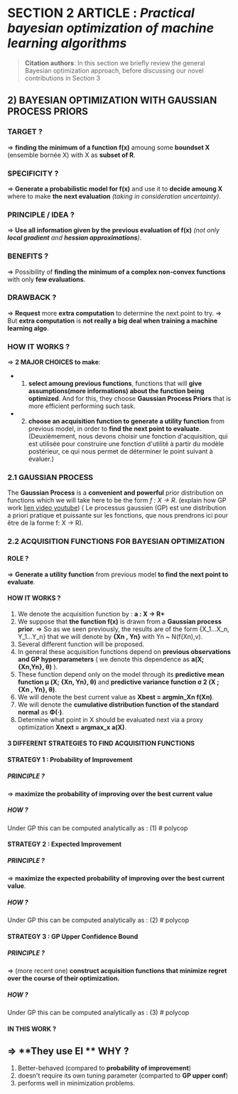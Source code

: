 # SECTION 2 ARTICLE : _Practical bayesian optimization of machine learning algorithms_
> **Citation authors**: In this section we briefly review the general Bayesian
optimization approach, before discussing our novel contributions in Section 3

## 2) BAYESIAN OPTIMIZATION WITH GAUSSIAN PROCESS PRIORS

### TARGET ?
=> **finding the minimum of a function f(x)** amoung some **boundset X** (ensemble bornée X)
with X as **subset of R**.

### SPECIFICITY ?
=> **Generate a probabilistic model for f(x)** and use it to **decide amoung X** where to make **the next
evaluation** _(taking in consideration uncertainty)_.

### PRINCIPLE / IDEA ?
=> **Use all information given by the previous evaluation of f(x)** _(not only **local gradient** and 
**hessian approximations**)_.

### BENEFITS ?
=> Possibility of **finding the minimum of a complex non-convex functions** with only **few 
evaluations**.

### DRAWBACK ?
=> **Request** more **extra computation** to determine the next point to try. 
=> But **extra computation** is **not really a big deal when training a machine learning algo**.

### HOW IT WORKS ?
=> **2 MAJOR CHOICES to make**:
  - 1. **select amoung previous functions**, functions that will **give assumptions(more informations)
  about the function being optimized**. And for this, they choose **Gaussian Process Priors** that
  is more efficient performing such task.
  
  - 2. **choose an acquisition function to generate a utility function** from previous model, in order to 
  **find the next point to evaluate**.
  (Deuxièmement, nous devons choisir une fonction d'acquisition, qui est utilisée pour construire une fonction 
  d'utilité à partir du modèle postérieur, ce qui nous permet de déterminer le point suivant à évaluer.)


### 2.1 GAUSSIAN PROCESS

The **Gaussian Process** is a **convenient and powerful** prior distribution on functions which we
will take here to be the form _f : X -> R_. (explain how GP work [lien video youtube](https://www.youtube.com/watch?v=vU6AiEYED9E&t=539s)) ( Le processus gaussien (GP) est une distribution a priori pratique et puissante sur les fonctions, que nous prendrons ici pour être de la forme f: X → R).


### 2.2 ACQUISITION FUNCTIONS FOR BAYESIAN OPTIMIZATION

#### ROLE ? 
=> **Generate a utility function** from previous model **to find the next point to evaluate**.

#### HOW IT WORKS ?
1. We denote the acquisition function by : **a : X -> R+**
2. We suppose that **the function f(x)** is drawn from a **Gaussian process prior**. 
=> So as we seen previously, the results are of the form {X_1...X_n, Y_1...Y_n} that we will denote 
by **{Xn , Yn}** with Yn ~ N(f(Xn),v).
3. Several different function will be proposed.
4. In general these acquisition functions depend on **previous observations and GP hyperparameters** 
( we denote this dependence as **a(X; {Xn,Yn}, θ)** ).
5. These function depend only on the model through its **predictive mean function  μ (X; {Xn, Yn}, θ)** and 
**predictive variance function σ 2 (X ; {Xn , Yn}, θ)**.
6. We will denote the best current value as **Xbest = argmin_Xn f(Xn)**.
7. We will denote the **cumulative distribution function of the standard normal** as **Φ(·)**.
8. Determine what point in X should be evaluated next via a proxy optimization  **Xnext = argmax_x a(X)**.

#### 3 DIFFERENT STRATEGIES TO FIND ACQUISITION FUNCTIONS 

#### STRATEGY 1 : Probability of Improvement
##### PRINCIPLE ?
=>  **maximize the probability of improving over the best current value**
##### HOW ?
Under GP this can be computed analytically as : 
  (1) # polycop
  
#### STRATEGY 2 : Expected Improvement
##### PRINCIPLE ?
=> **maximize the expected probability of improving over the best current value**.
##### HOW ?
Under GP this can be computed analytically as : 
  (2) # polycop
  
#### STRATEGY 3 : GP Upper Confidence Bound
##### PRINCIPLE ?
=> (more recent one) **construct acquisition functions that minimize regret over the course of 
their optimization.**
##### HOW ?
Under GP this can be computed analytically as : 
  (3) # polycop
  
#### IN THIS WORK ?
=> **They use EI **
**WHY ?**
-----------
1. Better-behaved (compared to __probability of improvement__)
2. doesn't require its own tuning parameter (comparted to __GP upper conf__)
3. performs well in minimization problems.



  
  
